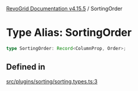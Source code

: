 [RevoGrid Documentation v4.15.5](README.md) / SortingOrder

# Type Alias: SortingOrder

```ts
type SortingOrder: Record<ColumnProp, Order>;
```

## Defined in

[src/plugins/sorting/sorting.types.ts:3](https://github.com/revolist/revogrid/blob/e4de5901d3a858ae9e9a420f27ffcd2a33073a79/src/plugins/sorting/sorting.types.ts#L3)
